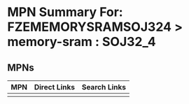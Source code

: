 



# MPN Summary For: FZEMEMORYSRAMSOJ324 > memory-sram : SOJ32_4

## MPNs
  

|MPN|Direct Links|Search Links|
| :--- | :--- | :--- |
||||
